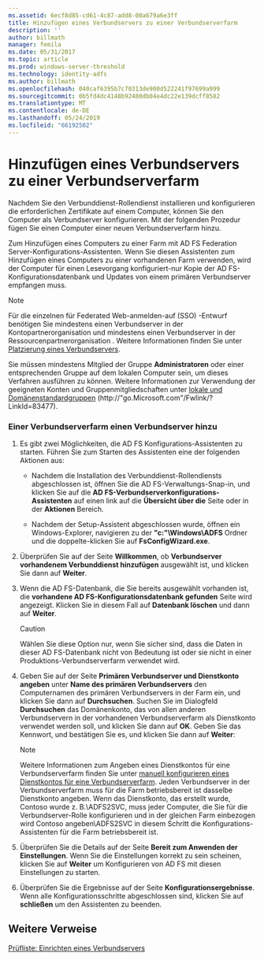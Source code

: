 ```yaml
---
ms.assetid: 6ecf8d85-cd61-4c87-add8-00a679a6e3ff
title: Hinzufügen eines Verbundservers zu einer Verbundserverfarm
description: ''
author: billmath
manager: femila
ms.date: 05/31/2017
ms.topic: article
ms.prod: windows-server-threshold
ms.technology: identity-adfs
ms.author: billmath
ms.openlocfilehash: 040caf6395b7c70313de900d522241f97699a999
ms.sourcegitcommit: 0b5fd4dc4148b92480db04e4dc22e139dcff8582
ms.translationtype: MT
ms.contentlocale: de-DE
ms.lasthandoff: 05/24/2019
ms.locfileid: "66192502"
---
```

# <a name="add-a-federation-server-to-a-federation-server-farm"></a>Hinzufügen eines Verbundservers zu einer Verbundserverfarm


Nachdem Sie den Verbunddienst-Rollendienst installieren und konfigurieren die erforderlichen Zertifikate auf einem Computer, können Sie den Computer als Verbundserver konfigurieren. Mit der folgenden Prozedur fügen Sie einen Computer einer neuen Verbundserverfarm hinzu.  
  
Zum Hinzufügen eines Computers zu einer Farm mit AD FS Federation Server-Konfigurations-Assistenten. Wenn Sie diesen Assistenten zum Hinzufügen eines Computers zu einer vorhandenen Farm verwenden, wird der Computer für einen Lesevorgang konfiguriert\-nur Kopie der AD FS-Konfigurationsdatenbank und Updates von einem primären Verbundserver empfangen muss.  
  
> [!NOTE]  
> Für die einzelnen für Federated Web\-anmelden\-auf \(SSO\) -Entwurf benötigen Sie mindestens einen Verbundserver in der Kontopartnerorganisation und mindestens einen Verbundserver in der Ressourcenpartnerorganisation . Weitere Informationen finden Sie unter [Platzierung eines Verbundservers](https://technet.microsoft.com/library/dd807127.aspx).  
  
Sie müssen mindestens Mitglied der Gruppe **Administratoren** oder einer entsprechenden Gruppe auf dem lokalen Computer sein, um dieses Verfahren ausführen zu können.  Weitere Informationen zur Verwendung der geeigneten Konten und Gruppenmitgliedschaften unter [lokale und Domänenstandardgruppen](https://go.microsoft.com/fwlink/?LinkId=83477) \(http:\/\/"go.Microsoft.com"\/Fwlink\/? LinkId\=83477\).   
  
### <a name="to-add-a-federation-server-to-a-federation-server-farm"></a>Einer Verbundserverfarm einen Verbundserver hinzu  
  
1.  Es gibt zwei Möglichkeiten, die AD FS Konfigurations-Assistenten zu starten. Führen Sie zum Starten des Assistenten eine der folgenden Aktionen aus:  
  
    -   Nachdem die Installation des Verbunddienst-Rollendiensts abgeschlossen ist, öffnen Sie die AD FS-Verwaltungs-Snap\-in, und klicken Sie auf die **AD FS-Verbundserverkonfigurations-Assistenten** auf einen link auf die **Übersicht über die** Seite oder in der **Aktionen** Bereich.  
  
    -   Nachdem der Setup-Assistent abgeschlossen wurde, öffnen ein Windows-Explorer, navigieren zu der **"c:"\\Windows\\ADFS** Ordner und die doppelte\-klicken Sie auf **FsConfigWizard.exe**.  
  
2.  Überprüfen Sie auf der Seite **Willkommen**, ob **Verbundserver vorhandenem Verbunddienst hinzufügen** ausgewählt ist, und klicken Sie dann auf **Weiter**.  
  
3.  Wenn die AD FS-Datenbank, die Sie bereits ausgewählt vorhanden ist, die **vorhandene AD FS-Konfigurationsdatenbank gefunden** Seite wird angezeigt. Klicken Sie in diesem Fall auf **Datenbank löschen** und dann auf **Weiter**.  
  
    > [!CAUTION]  
    > Wählen Sie diese Option nur, wenn Sie sicher sind, dass die Daten in dieser AD FS-Datenbank nicht von Bedeutung ist oder sie nicht in einer Produktions-Verbundserverfarm verwendet wird.  
  
4.  Geben Sie auf der Seite **Primären Verbundserver und Dienstkonto angeben** unter **Name des primären Verbundservers** den Computernamen des primären Verbundservers in der Farm ein, und klicken Sie dann auf **Durchsuchen**. Suchen Sie im Dialogfeld **Durchsuchen** das Domänenkonto, das von allen anderen Verbundservern in der vorhandenen Verbundserverfarm als Dienstkonto verwendet werden soll, und klicken Sie dann auf **OK**. Geben Sie das Kennwort, und bestätigen Sie es, und klicken Sie dann auf **Weiter**:  
  
    > [!NOTE]  
    > Weitere Informationen zum Angeben eines Dienstkontos für eine Verbundserverfarm finden Sie unter [manuell konfigurieren eines Dienstkontos für eine Verbundserverfarm](Manually-Configure-a-Service-Account-for-a-Federation-Server-Farm.md). Jeden Verbundserver in der Verbundserverfarm muss für die Farm betriebsbereit ist dasselbe Dienstkonto angeben. Wenn das Dienstkonto, das erstellt wurde, Contoso wurde z. B.\\ADFS2SVC, muss jeder Computer, die Sie für die Verbundserver-Rolle konfigurieren und in der gleichen Farm einbezogen wird Contoso angeben\\ADFS2SVC in diesem Schritt die Konfigurations-Assistenten für die Farm betriebsbereit ist.  
  
5.  Überprüfen Sie die Details auf der Seite **Bereit zum Anwenden der Einstellungen**. Wenn Sie die Einstellungen korrekt zu sein scheinen, klicken Sie auf **Weiter** um Konfigurieren von AD FS mit diesen Einstellungen zu starten.  
  
6.  Überprüfen Sie die Ergebnisse auf der Seite **Konfigurationsergebnisse**. Wenn alle Konfigurationsschritte abgeschlossen sind, klicken Sie auf **schließen** um den Assistenten zu beenden.  
  
## <a name="additional-references"></a>Weitere Verweise  
[Prüfliste: Einrichten eines Verbundservers](Checklist--Setting-Up-a-Federation-Server.md)  
  

